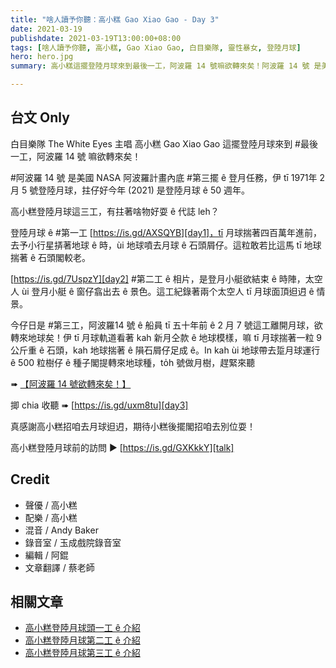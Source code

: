 ```yaml
---
title: "啥人讀予你聽：高小糕 Gao Xiao Gao - Day 3"
date: 2021-03-19
publishdate: 2021-03-19T13:00:00+08:00
tags: [啥人讀予你聽, 高小糕, Gao Xiao Gao, 白目樂隊, 靈性暴女, 登陸月球]
hero: hero.jpg
summary: 高小糕這擺登陸月球來到最後一工，阿波羅 14 號嘛欲轉來矣！阿波羅 14 號 是美國 NASA 阿波羅計畫內底第三擺 ê 登月任務，伊 tī 1971年 2 月 5 號登陸月球，拄仔好今年 (2021) 是登陸月球 ê 50 週年。

---
```




## 台文 Only

白目樂隊 The White Eyes 主唱 高小糕 Gao Xiao Gao 這擺登陸月球來到 #最後一工，阿波羅 14 號 嘛欲轉來矣！

\#阿波羅 14 號 是美國 NASA 阿波羅計畫內底 #第三擺 ê 登月任務，伊 tī 1971年 2 月 5 號登陸月球，拄仔好今年 (2021) 是登陸月球 ê 50 週年。

高小糕登陸月球這三工，有拄著啥物好耍 ê 代誌 leh？

登陸月球 ê #第一工  [https://is.gd/AXSQYB][day1]，tī 月球揣著四百萬年進前，去予小行星挵著地球 ê 時，ùi 地球噴去月球 ê 石頭屑仔。這粒敢若比這馬 tī 地球揣著 ê 石頭閣較老。

[https://is.gd/7UspzY][day2] #第二工 ê 相片，是登月小艇欲結束 ê 時陣，太空人 ùi 登月小艇 ê 窗仔翕出去 ê 景色。這工紀錄著兩个太空人 tī 月球面頂𨑨迌 ê 情景。

今仔日是 #第三工，阿波羅14 號 ê 船員 tī 五十年前 ê 2 月 7 號這工離開月球，欲轉來地球矣！伊 tī 月球軌道看著 kah 新月仝款 ê 地球模樣，嘛 tī 月球揣著一粒 9 公斤重 ê 石頭，kah 地球揣著 ê 隕石屑仔足成 ê。In kah ùi 地球帶去踅月球運行 ê 500 粒樹仔 ê 種子閣提轉來地球種，to̍h 號做月樹，趕緊來聽

➠ [【阿波羅 14 號欲轉來矣！】][article3]

揤 chia 收聽 ➠  [https://is.gd/uxm8tu][day3]

真感謝高小糕招咱去月球𨑨迌，期待小糕後擺閣招咱去別位耍！

高小糕登陸月球前的訪問 ▶ [https://is.gd/GXKkkY][talk]


## Credit

- 聲優 / 高小糕
- 配樂 / 高小糕
- 混音 / Andy Baker
- 錄音室 / 玉成戲院錄音室
- 編輯 / 阿錕
- 文章翻譯 / 蔡老師

## 相關文章

- [高小糕登陸月球頭一工 ê 介紹][intro1]
- [高小糕登陸月球第二工 ê 介紹][intro2]
- [高小糕登陸月球第三工 ê 介紹][intro3]





[talk]: https://is.gd/GXKkkY
[day1]: https://is.gd/AXSQYB
[article1]: https://apod.tw/daily/20210203/
[day2]: https://is.gd/7UspzY
[article2]: https://apod.tw/daily/20210204/
[day3]: https://is.gd/uxm8tu
[article3]: https://apod.tw/daily/20210205/
[intro1]: https://apod.tw/bonus/gaoxiaogao-day1/
[intro2]: https://apod.tw/bonus/gaoxiaogao-day2/
[intro3]: https://apod.tw/bonus/gaoxiaogao-day3/
